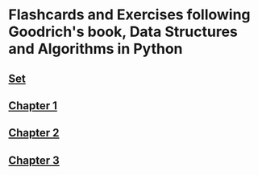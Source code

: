 # Flashcards and Exercises following Goodrich's book, Data Structures and Algorithms in Python
## [Set](https://quizlet.com/le_dennis/folders/data-structures-and-algorithms-in-python/sets)
## [Chapter 1](https://quizlet.com/303204223/chapter-1-flash-cards/)
## [Chapter 2](https://quizlet.com/304333609/chapter-2-flash-cards/)
## [Chapter 3](https://quizlet.com/305338239/chapter-3-flash-cards/)
